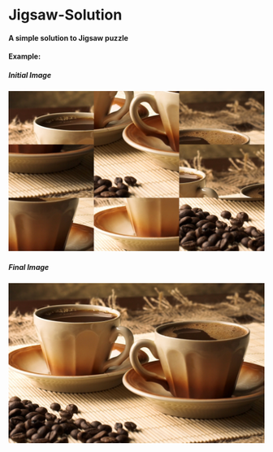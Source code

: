 # Jigsaw-Solution
#### A simple solution to Jigsaw puzzle 
#### Example:
##### Initial Image
![](Example_scrambled.png)
##### Final Image
![](Example_arranged.png)